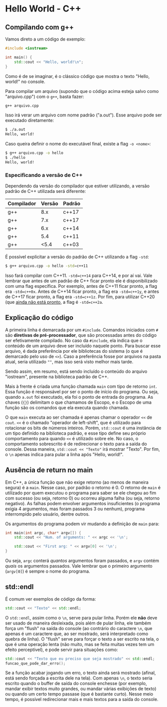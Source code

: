 Hello World - C++
=================

Compilando com g++
------------------

Vamos direto a um código de exemplo:

```c++
#include <iostream>

int main() {
    std::cout << "Hello, world!\n";
}
```

Como é de se imaginar, é o clássico código que mostra o texto "Hello, world!"
no console.

Para compilar um arquivo (supondo que o código acima esteja salvo como
"arquivo.cpp") com o `g++`, basta fazer:

```bash
g++ arquivo.cpp
```

Isso irá verar um arquivo com nome padrão ("a.out"). Esse arquivo pode ser
executado diretamente:

```bash
$ ./a.out
Hello, world!
```

Caso queira definir o nome do executável final, existe a flag `-o <nome>`:

```bash
$ g++ arquivo.cpp -o hello
$ ./hello
Hello, world!
```

### Especificando a versão de C++

Dependendo da versão do compilador que estiver utilizando, a versão padrão de
C++ utilizada será diferente:

| Compilador | Versão | Padrão |
|------------|--------|--------|
| g++        | 8.x    | c++17  |
| g++        | 7.x    | c++17  |
| g++        | 6.x    | c++14  |
| g++        | 5.4    | c++11  |
| g++        | <5.4   | c++03  |

É possível explicitar a versão do padrão de C++ utilizando a flag `-std`:

```bash
$ g++ arquivo.cpp -o hello -std=c++11
```

Isso fará compilar com C++11. `-std=c++14` para C++14, e por aí vai. Vale
lembrar que antes de um padrão de C++ ficar pronto ele é disponibilizado com
uma flag específica. Por exemplo, antes de C++11 ficar pronto, a flag era
`-std=c++0x`. Antes de C++14 ficar pronto, a flag era `-std=c++1y`, e antes de
C++17 ficar pronto, a flag era `-std=c++1z`. Por fim, para utilizar C++20 (que
[ainda não está pronto](https://en.cppreference.com/w/cpp/compiler_support), a
flag é `-std=c++2a`.

Explicação do código
--------------------

A primeira linha é demarcada por um `#include`. Comandos iniciados com `#` são
**diretivas de pré-processador**, que são processadas antes do código ser
efetivamente compilado. No caso da `#include`, ela indica que o conteúdo de um
arquivo deve ser incluído naquele ponto. Para buscar esse arquivo, é dada
preferência por ele bibliotecas do sistema (o que é demarcado pelo uso de
`<>`). Caso a preferência fosse por arquivos na pasta atual, seria utilizado
`""`, mas isso será visto melhor mais tarde.

Sendo assim, em resumo, está sendo incluído o conteúdo do arquivo "iostream",
presente na biblioteca padrão de C++.

Mais à frente é criada uma função chamada `main` com tipo de retorno `int`.
Essa função é responsável por ser o ponto de início do programa. Ou seja,
quando `a.out` foi executado, ela foi o ponto de entrada do programa. As chaves
(`{}`) delimitam o que chamamos de Escopo, e o Escopo de uma função são os
comandos que ela executa quando chamada.

O que `main` executa ao ser chamada é apenas chamar o operador `<<` de `cout`.
`<<` é o chamado "operador de left-shift", que é utilizado para rotacionar os
bits de números inteiros. Porém, `std::cout` é uma instância de um tipo
definido na biblioteca padrão, e esse tipo define seu próprio comportamento
para quando `<<` é utilizado sobre ele. No caso, o comportamento sobrescrito é
de redirecionar o texto para a saída do console. Dessa maneira, `std::cout <<
"Texto"` irá mostrar "Texto". Por fim, o `\n` apenas indica para pular a linha
após "Hello, world!".

Ausência de return no main
--------------------------

Em C++, a única função que não exige retorno (ao menos de maneira segura) é a
`main`. Nesse caso, por padrão o retorno é 0. O retorno de `main` é utilizado
por quem executou o programa para saber se ele chegou ao fim com sucesso (ou
seja, retorno 0) ou ocorreu alguma falha (ou seja, retorno negativo). As falhas
podem envolver argumentos insuficientes (o programa exigia 4 argumentos, mas
foram passados 3 ou nenhum), programa interrompido pelo usuário, dentre outros.

Os argumentos do programa podem vir mudando a definição de `main` para:

```c++
int main(int argc, char* argv[]) {
    std::cout << "Num. of arguments: " << argc << '\n';

    std::cout << "First arg: " << argv[0] << '\n';
}
```

Ou seja, `argc` conterá *quantos* argumentos foram passados, e `argv` contém
*quais* os argumentos passados. Vale lembrar que o primeiro argumento
(`argv[0]`) é sempre o nome do programa.

std::endl
---------

É comum ver exemplos de código da forma:

```c++
std::cout << "Texto" << std::endl;
```

O `std::endl`, assim como o `\n`, serve para pular linha. Porém ele **não**
deve ser usado de maneira desleixada, pois além de pular linha, ele também
força um "flush" na saída do console (ao contrário do caractere `\n`, que
apenas é um caractere que, ao ser mostrado, será interpretado como quebra de
linha). O "flush" serve para forçar o texto a ser escrito na tela, o que é uma
operação lenta (não muito, mas se feita muitas vezes tem um efeito
perceptível), e pode servir para situações como:

```c++
std::cout << "Texto que eu preciso que seja mostrado" << std::endl;
funcao_que_pode_dar_erro();
```

Se a função acabar jogando um erro, o texto ainda será mostrado (afinal, está
sendo forçada a escrita dele na tela). Com apenas `\n`, o texto seria escrito
quando o buffer de saída do console enchesse (por exemplo, mandar exibir textos
muito grandes, ou mandar várias exibições de texto) ou quando um certo tempo
passase (que é bastante curto). Nesse meio tempo, é possível redirecionar mais
e mais textos para a saída do console.
